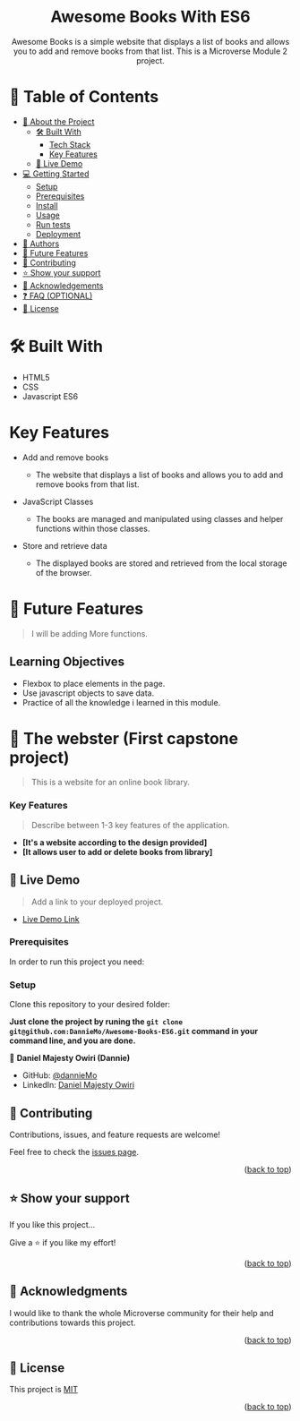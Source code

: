 <a name="readme-top"></a>

<div align="center">
  <br/>

  <h1><b>
Awesome Books With ES6</b></h1>
Awesome Books is a simple website that displays a list of books and allows you to add and remove books from that list. This is a Microverse Module 2 project.

</div>

# 📗 Table of Contents

- [📖 About the Project](#awesom-books)
  - [🛠 Built With](#built-with)
    - [Tech Stack](#tech-stack)
    - [Key Features](#key-features)
  - [🚀 Live Demo](#live-demo)
- [💻 Getting Started](#getting-started)
  - [Setup](#setup)
  - [Prerequisites](#prerequisites)
  - [Install](#install)
  - [Usage](#usage)
  - [Run tests](#run-tests)
  - [Deployment](#triangular_flag_on_post-deployment)
- [👥 Authors](#authors)
- [🔭 Future Features](#future-features)
- [🤝 Contributing](#contributing)
- [⭐️ Show your support](#support)
- [🙏 Acknowledgements](#acknowledgements)
- [❓ FAQ (OPTIONAL)](#faq)
- [📝 License](#license)

# 🛠 Built With

- HTML5
- CSS
- Javascript ES6

# Key Features

- Add and remove books

  - The website that displays a list of books and allows you to add and remove books from that list.

- JavaScript Classes

  - The books are managed and manipulated using classes and helper functions within those classes.

- Store and retrieve data
  - The displayed books are stored and retrieved from the local storage of the browser.

# 🔭 Future Features

> I will be adding More functions.

## Learning Objectives

- Flexbox to place elements in the page.
- Use javascript objects to save data.
- Practice of all the knowledge i learned in this module.

# 📖 The webster (First capstone project)

<a name="about-project"></a>

> This is a website for an online book library.

<!-- Features -->

### Key Features <a name="key-features"></a>

> Describe between 1-3 key features of the application.

- **[It's a website according to the design provided]**
- **[It allows user to add or delete books from library]**

<!-- LIVE DEMO -->

## 🚀 Live Demo <a name="live-demo"></a>

> Add a link to your deployed project.

- [Live Demo Link](https://github.com/DannieMo/Awesome-Books-ES6.git)

### Prerequisites

In order to run this project you need:

### Setup

Clone this repository to your desired folder:

**Just clone the project by runing the `git clone git@github.com:DannieMo/Awesome-Books-ES6.git` command in your command line, and you are done.**

<!-- AUTHORS -->

👤 **Daniel Majesty Owiri (Dannie)**

- GitHub: [@dannieMo](https://github.com/DannieMo/)
- LinkedIn: [Daniel Majesty Owiri](https://linkedin.com/in/daniel-majesty-owiri/)

<!-- CONTRIBUTING -->

## 🤝 Contributing <a name="contributing"></a>

Contributions, issues, and feature requests are welcome!

Feel free to check the [issues page](../../issues/).

<p align="right">(<a href="#readme-top">back to top</a>)</p>

<!-- SUPPORT -->

## ⭐️ Show your support <a name="support"></a>

If you like this project...

Give a ⭐️ if you like my effort!

<p align="right">(<a href="#readme-top">back to top</a>)</p>

<!-- ACKNOWLEDGEMENTS -->

## 🙏 Acknowledgments <a name="acknowledgements"></a>

I would like to thank the whole Microverse community for their help and contributions towards this project.

<p align="right">(<a href="#readme-top">back to top</a>)</p>

<!-- LICENSE -->

## 📝 License <a name="license"></a>

This project is [MIT](./LICENSE)

<p align="right">(<a href="#readme-top">back to top</a>)</p>
